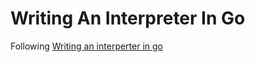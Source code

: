 # Writing An Interpreter In Go

Following [Writing an interperter in go](https://interpreterbook.com)
